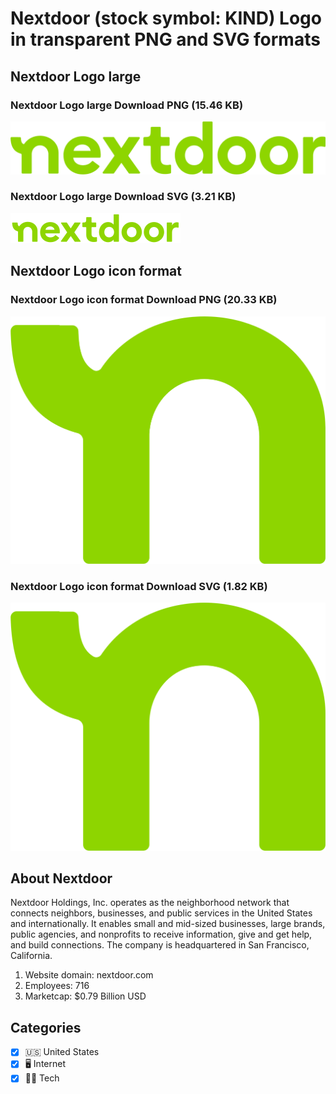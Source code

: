# Nextdoor (stock symbol: KIND) Logo in transparent PNG and SVG formats

## Nextdoor Logo large

### Nextdoor Logo large Download PNG (15.46 KB)

![Nextdoor Logo large Download PNG (15.46 KB)](/img/orig/KIND_BIG-f814510f.png)

### Nextdoor Logo large Download SVG (3.21 KB)

![Nextdoor Logo large Download SVG (3.21 KB)](/img/orig/KIND_BIG-0b4a15ab.svg)

## Nextdoor Logo icon format

### Nextdoor Logo icon format Download PNG (20.33 KB)

![Nextdoor Logo icon format Download PNG (20.33 KB)](/img/orig/KIND-055ed9e7.png)

### Nextdoor Logo icon format Download SVG (1.82 KB)

![Nextdoor Logo icon format Download SVG (1.82 KB)](/img/orig/KIND-c3b59d0d.svg)

## About Nextdoor

Nextdoor Holdings, Inc. operates as the neighborhood network that connects neighbors, businesses, and public services in the United States and internationally. It enables small and mid-sized businesses, large brands, public agencies, and nonprofits to receive information, give and get help, and build connections. The company is headquartered in San Francisco, California.

1. Website domain: nextdoor.com
2. Employees: 716
3. Marketcap: $0.79 Billion USD


## Categories
- [x] 🇺🇸 United States
- [x] 🖥️ Internet
- [x] 👩‍💻 Tech
